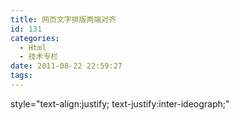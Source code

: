 ```yaml
---
title: 网页文字排版两端对齐
id: 131
categories:
  - Html
  - 技术专栏
date: 2011-08-22 22:59:27
tags:
---
```


style="text-align:justify; text-justify:inter-ideograph;"